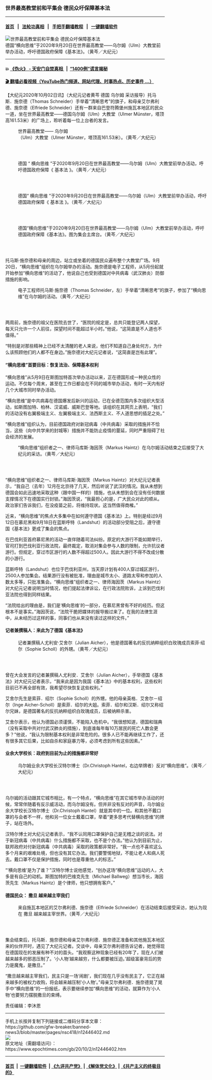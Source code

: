 ### 世界最高教堂前和平集会 德民众吁保障基本法
------------------------

#### [首页](https://github.com/gfw-breaker/banned-news3/blob/master/README.md) &nbsp;&nbsp;|&nbsp;&nbsp; [法轮功真相](https://github.com/begood0513/basic/blob/master/README.md)  &nbsp;&nbsp;|&nbsp;&nbsp; [手把手翻墙教程](https://github.com/gfw-breaker/guides/wiki)  &nbsp;&nbsp;|&nbsp;&nbsp; [一键翻墙软件](https://github.com/gfw-breaker/nogfw/blob/master/README.md)  



<div><img alt="世界最高教堂前和平集会 德民众吁保障基本法" class="attachment-djy_600_400 size-djy_600_400 wp-post-image" src="https://i.epochtimes.com/assets/uploads/2020/10/IMG_6203-600x400.jpg"/>
<div class="caption">
 德国“横向思维”于2020年9月20日在世界最高教堂——乌尔姆（Ulm）大教堂前举办活动，呼吁德国政府保障《基本法》。（黄芩／大纪元）
</div></div><hr/>

#### 💥 [《伪火》 - 天安门自焚真相 ](http://158.247.195.190:10000/videos/blog/weihuo.html)&nbsp; |&nbsp; [“1400例”谎言揭秘  ](http://158.247.195.190:10000/videos/blog/jiexi1400.html)

#### [ 🎬  翻墙必看视频（YouTube热门频道、网站代理、时事热点、历史事件 ...）](https://github.com/gfw-breaker/links/blob/master/banned.md)

<div><p>
 【大纪元2020年10月02日讯】（大纪元记者黄芩
 <ok href="https://www.epochtimes.com/gb/tag/%E5%BE%B7%E5%9B%BD.html">
  德国
 </ok>
 <ok href="https://www.epochtimes.com/gb/tag/%E4%B9%8C%E5%B0%94%E5%A7%86.html">
  乌尔姆
 </ok>
 采访报导）托马斯．施奈德（Thomas Schneider）手举着“清晰思考”的旗子，和母亲艾尔弗利德、施奈德（Elfriede Schneider）还有一群来自巴登符腾堡州施瓦本地区的民众一道，坐在世界最高教堂——德国乌尔姆（Ulm）大教堂（Ulmer Münster，塔顶高161.53米）的广场上，聆听着每一位上台者的发言。
</p>
<figure class="wp-caption aligncenter" id="attachment_12446450" style="width: 600px">
 <ok href="https://i.epochtimes.com/assets/uploads/2020/10/IMG_6252.jpg">
  <img alt="" class="wp-image-12446450 size-large" src="https://i.epochtimes.com/assets/uploads/2020/10/IMG_6252-600x864.jpg"/>
 </ok>
 <br/><figcaption class="wp-caption-text">
  世界最高教堂——
  <ok href="https://www.epochtimes.com/gb/tag/%E4%B9%8C%E5%B0%94%E5%A7%86.html">
   乌尔姆
  </ok>
  （Ulm）大教堂（Ulmer Münster，塔顶高161.53米）。（黄芩／大纪元）
 </figcaption><br/>
</figure><br/>
<figure class="wp-caption aligncenter" id="attachment_12446444" style="width: 600px">
 <ok href="https://i.epochtimes.com/assets/uploads/2020/10/IMG_6227.jpg">
  <img alt="" class="size-large wp-image-12446444" src="https://i.epochtimes.com/assets/uploads/2020/10/IMG_6227-600x400.jpg"/>
 </ok>
 <br/><figcaption class="wp-caption-text">
  <ok href="https://www.epochtimes.com/gb/tag/%E5%BE%B7%E5%9B%BD.html">
   德国
  </ok>
  “
  <ok href="https://www.epochtimes.com/gb/tag/%E6%A8%AA%E5%90%91%E6%80%9D%E7%BB%B4.html">
   横向思维
  </ok>
  ”于2020年9月20日在世界最高教堂——乌尔姆（Ulm）大教堂前举办活动，呼吁德国政府保障《
  <ok href="https://www.epochtimes.com/gb/tag/%E5%9F%BA%E6%9C%AC%E6%B3%95.html">
   基本法
  </ok>
  》。（黄芩／大纪元）
 </figcaption><br/>
</figure><br/>
<figure class="wp-caption aligncenter" id="attachment_12446432" style="width: 600px">
 <ok href="https://i.epochtimes.com/assets/uploads/2020/10/IMG_6197.jpg">
  <img alt="" class="wp-image-12446432 size-large" src="https://i.epochtimes.com/assets/uploads/2020/10/IMG_6197-600x400.jpg"/>
 </ok>
 <br/><figcaption class="wp-caption-text">
  德国“
  <ok href="https://www.epochtimes.com/gb/tag/%E6%A8%AA%E5%90%91%E6%80%9D%E7%BB%B4.html">
   横向思维
  </ok>
  ”于2020年9月20日在世界最高教堂——乌尔姆（Ulm）大教堂前举办活动，呼吁德国政府保障《
  <ok href="https://www.epochtimes.com/gb/tag/%E5%9F%BA%E6%9C%AC%E6%B3%95.html">
   基本法
  </ok>
  》。（黄芩／大纪元）
 </figcaption><br/>
</figure><br/>
<figure class="wp-caption aligncenter" id="attachment_12446434" style="width: 600px">
 <ok href="https://i.epochtimes.com/assets/uploads/2020/10/IMG_6200.jpg">
  <img alt="" class="wp-image-12446434 size-large" src="https://i.epochtimes.com/assets/uploads/2020/10/IMG_6200-600x400.jpg"/>
 </ok>
 <br/><figcaption class="wp-caption-text">
  德国“横向思维”于2020年9月20日在世界最高教堂——乌尔姆（Ulm）大教堂前举办活动，呼吁德国政府保障《基本法》。图为集会主席台。（黄芩／大纪元）
 </figcaption><br/>
</figure><br/>
<p>
 托马斯·施奈德和母亲的周边，站立或坐着的德国民众遍布整个大教堂广场。9月20日，“横向思维”组织在乌尔姆举办的活动。施奈德是电子工程师，从5月份起就开始参加“横向思维”的活动了，他说自己也受到德国对中共病毒（武汉肺炎）防御措施的影响。
</p>
<figure class="wp-caption aligncenter" id="attachment_12446446" style="width: 600px">
 <ok href="https://i.epochtimes.com/assets/uploads/2020/10/IMG_6242.jpg">
  <img alt="" class="wp-image-12446446 size-large" src="https://i.epochtimes.com/assets/uploads/2020/10/IMG_6242-600x443.jpg"/>
 </ok>
 <br/><figcaption class="wp-caption-text">
  电子工程师托马斯·施奈德（Thomas Schneider，左）手举着“清晰思考”的旗子，参加了“横向思维”在乌尔姆的活动。（黄芩／大纪元）
 </figcaption><br/>
</figure><br/>
<p>
 两周前，施奈德的祖父在医院去世了，“医院的规定是，总共只能登记两人探望，每天只允许一个人前往，探望时间不能超过半小时。”他说，“这简直是不人道也不值得。”
</p>
<p>
 “特别是对那些精神上已经不太清醒的老人来说，他们不知道自己身处何方，为什么该照顾他们的人都不在身边。”施奈德对大纪元记者说，“这简直是岂有此理”。
</p>
<h4>
 “横向思维”首要目标：恢复法治、保障基本权利
</h4>
<p>
 “横向思维”从5月9日在斯图加特首次举办活动以来，正在德国形成一种民众性的运动。不仅每个周末，甚至在工作日都会在不同的城市举办活动，有时一天内有好几个大城市同时举办活动。
</p>
<p>
 “横向思维”是中共病毒在德国爆发后新兴的运动，已在全德范围内多次组织大型活动，如斯图加特、柏林、汉诺威、威斯巴登等地。该组织在其网页上表明，“我们的活动没有右翼极端主义、左翼极端主义、法西斯主义、不人道思想的插足之处。”
</p>
<p>
 “横向思维”组织认为，目前德国政府对新冠病毒（中共病毒）采取的措施并不恰当，这些（向中共学来的封城等）措施并不能防止疫情的蔓延，同时严重阻碍了社会经济的发展。
</p>
<p>
</p>
<figure class="wp-caption aligncenter" id="attachment_12446449" style="width: 600px">
 <ok href="https://i.epochtimes.com/assets/uploads/2020/10/IMG_6249.jpg">
  <img alt="" class="size-large wp-image-12446449" src="https://i.epochtimes.com/assets/uploads/2020/10/IMG_6249-600x418.jpg"/>
 </ok>
 <br/><figcaption class="wp-caption-text">
  “横向思维”组织者之一、律师马库斯·海因茨（Markus Haintz）在乌尔姆活动结束之后接受了大纪元的采访。（黄芩／大纪元）
 </figcaption><br/>
</figure><br/>
<p>
 “横向思维”组织者之一、律师马库斯·海因茨（Markus Haintz）对大纪元记者表示，“我自己（去年）12月在北京待了几天，然后听说了武汉的情况。我从未想到德国会如此迅速地采取这种（跟中国一样的）措施，也从未想到会在没有任何数据支撑情况下在德国实行封锁。”海因茨说，“我最担心的是，广大民众对此的顺从。政治家们告诉我们，在没疫苗之前，将维持现状。这当然值得商榷。”
</p>
<p>
 近来，“横向思维”的焦点大多集中在如何遵守德国《基本法》上。特别是经过9月12日在慕尼黑和9月18日在蓝斯呼特（Landshut）的活动部分受阻之后，遵守德国《基本法》更成了集会的焦点。
</p>
<p>
 在巴伐利亚首府慕尼黑的活动一直伴随着司法纠纷。原定的大游行不能如期举行，官司打到巴伐利亚行政法院，最终裁定，取消对集会参与人数的限制，允许抗议者游行。但规定，穿过市区游行的人数不得超过500人。因此大游行不得不改成分散的小游行。
</p>
<p>
 蓝斯呼特（Landshut）也位于巴伐利亚州，当天原计划有400人穿过城区游行，2500人参加集会。结果游行没有被批准，理由是城市太小、道路太窄和参加的人数太多等，只批准集会。“横向思维”组织者之一、律师海因茨（Markus Haintz）对大纪元记者说明当时情况，他们提起法律诉讼，在行政法院败诉，上诉到巴伐利亚法院也得到同样结果。
</p>
<p>
 “法院给出的理由是，我们是‘横向思维’的一部分，在慕尼黑曾有不好的经历。但这根本不是事实。”海因茨说，“法院干脆把媒体的报导搬过来了。在我的法律生涯中，从未经历过这样的事，同事们也从来没有读过这样的文件。”
</p>
<p>
</p>
<h4>
 记者兼撰稿人：来此为了德国《基本法》
</h4>
<figure class="wp-caption aligncenter" id="attachment_12446443" style="width: 600px">
 <ok href="https://i.epochtimes.com/assets/uploads/2020/10/IMG_6217.jpg">
  <img alt="" class="size-large wp-image-12446443" src="https://i.epochtimes.com/assets/uploads/2020/10/IMG_6217-600x441.jpg"/>
 </ok>
 <br/><figcaption class="wp-caption-text">
  记者兼撰稿人尤利安·艾舍尔（Julian Aicher），他是德国著名的反抗纳粹组织白玫瑰成员索菲·绍尔（Sophie Scholl）的外甥。（黄芩／大纪元）
 </figcaption><br/>
</figure><br/>
<p>
 曾在大会发言的记者兼撰稿人尤利安．艾舍尔（Julian Aicher），手举德国《基本法》对大纪元记者表示，“我来此是因为我国《基本法》中的基本权利，这些权利目前已不再全部有效，我希望尽快恢复这些权利。”
</p>
<p>
 艾舍尔先生是索菲．绍尔（Sophie Scholl）的外甥，他的母亲英格．艾舍尔－绍尔（Inge Aicher-Scholl）是索菲．绍尔的大姐。索菲．绍尔和汉斯．绍尔又称绍尔兄妹，是德国著名的反抗纳粹组织白玫瑰成员，后被纳粹杀害。
</p>
<p>
 艾舍尔表示，他认为德国必须谨慎，不能陷入危机中。“我很想知道，德国和瑞典（没有采取中共对付武汉肺炎的措施），到底谁每年每10万居民的死亡人数会更多？”他说，“我认为限制基本权利是非常危险的。很多人已不能再继续工作了，还有很多其它后果，比如自杀和家庭暴力等，必须考虑到所有这些因素。”
</p>
<h4>
 业余大学校长：政府到目前为止的措施都非常好
</h4>
<figure class="wp-caption aligncenter" id="attachment_12446439" style="width: 600px">
 <ok href="https://i.epochtimes.com/assets/uploads/2020/10/IMG_6212.jpg">
  <img alt="" class="size-large wp-image-12446439" src="https://i.epochtimes.com/assets/uploads/2020/10/IMG_6212-600x400.jpg"/>
 </ok>
 <br/><figcaption class="wp-caption-text">
  乌尔姆业余大学校长汉特尔博士（Dr.Christoph Hantel，右边举牌者）反对“横向思维”。（黄芩／大纪元）
 </figcaption><br/>
</figure><br/>
<p>
 乌尔姆的活动跟其它城市相比，有一个特点，“横向思维”在其它城市举办活动的时候，常常伴随着有反示威活动，而乌尔姆没有。但并非没有反对的声音，乌尔姆业余大学校长汉特尔博士（Dr.Christoph Hantel）就是其中的一位。和其他不戴口罩的与会者不一样，他和另一位女士戴着口罩，举着“更多思考代替横向思维”的牌子，站在场外。
</p>
<p>
 汉特尔博士对大纪元记者表示，“我不认同用口罩保护自己是无稽之谈的说法。对于新冠病毒（中共病毒）什么措施都不采取，也不是个办法。”他认为到目前为止，联邦政府对付新冠病毒（中共病毒）采取的政策都非常好。“我一点也不喜欢这么多个月来的艰难处境，但也没有其它办法。我们要警惕地狱，不能让老人和病人死去。戴口罩不仅是保护措施，同时也是尊重他人的标志。”
</p>
<p>
 “‘横向思维’是为了谁？”汉特尔博士说他感觉，“创办这场“横向思维”运动的人，大多是有自己的动机。斯图加特的巴维克先生（Michael Ballweg）想当市长，海因茨先生（Markus Haintz）是个律师，他只想拥有客户。”
</p>
<h4>
 德国民众：
 <ok href="https://www.epochtimes.com/gb/tag/%E6%92%92%E6%97%A6.html">
  撒旦
 </ok>
 越来越主宰我们
</h4>
<figure class="wp-caption aligncenter" id="attachment_12446447" style="width: 600px">
 <ok href="https://i.epochtimes.com/assets/uploads/2020/10/IMG_6245.jpg">
  <img alt="" class="size-large wp-image-12446447" src="https://i.epochtimes.com/assets/uploads/2020/10/IMG_6245-600x397.jpg"/>
 </ok>
 <br/><figcaption class="wp-caption-text">
  来自施瓦本地区的艾尔弗利德、施奈德（Elfriede Schneider）在活动结束后接受采访，她认为现在
  <ok href="https://www.epochtimes.com/gb/tag/%E6%92%92%E6%97%A6.html">
   撒旦
  </ok>
  越来越主宰世界。（黄芩／大纪元）
 </figcaption><br/>
</figure><br/>
<p>
 集会结束后，托马斯．施奈德和母亲艾尔弗利德．施奈德正准备和其他施瓦本地区来的伙伴开时，遇见了大纪元记者。交谈中，母亲艾尔弗利德告诉记者，她觉得现在德国现在的发展有种不对的苗头。“我观察这种现象已经有20年了，现在人们被越来越多的邪恶压制了。‘小人物’越来越穷，什么都要被压迫。’超级富豪背后的势力是魔鬼，是撒旦。”
</p>
<p>
 “撒旦越来越主宰我们，民主只是一场‘闹剧’，我们现在几乎没有民主了，它正在越来越多的被权力收购，将会越来越压制‘小人物’。”母亲艾尔弗利德．施奈德晃了晃手中“横向思维”的一份报纸，表示要继续参加“横向思维”的活动，就算作为‘小人物’也要努力摆脱撒旦的束缚。
</p>
<p>
 责任编辑：李沐恩
</p>
</div>
<hr/>
手机上长按并复制下列链接或二维码分享本文章：<br/>
https://github.com/gfw-breaker/banned-news3/blob/master/pages/nsc418/n12446402.md <br/>
<a href='https://github.com/gfw-breaker/banned-news3/blob/master/pages/nsc418/n12446402.md'><img src='https://github.com/gfw-breaker/banned-news3/blob/master/pages/nsc418/n12446402.md.png'/></a> <br/>
原文地址（需翻墙访问）：https://www.epochtimes.com/gb/20/10/2/n12446402.htm


------------------------
#### [首页](https://github.com/gfw-breaker/banned-news3/blob/master/README.md) &nbsp;|&nbsp; [一键翻墙软件](https://github.com/gfw-breaker/nogfw/blob/master/README.md) &nbsp;| [《九评共产党》](https://github.com/gfw-breaker/9ping.md/blob/master/README.md#九评之一评共产党是什么) | [《解体党文化》](https://github.com/gfw-breaker/jtdwh.md/blob/master/README.md) | [《共产主义的终极目的》](https://github.com/gfw-breaker/gczydzjmd.md/blob/master/README.md)


<img src='http://gfw-breaker.win/banned-news3/pages/nsc418/n12446402.md' width='0px' height='0px'/>